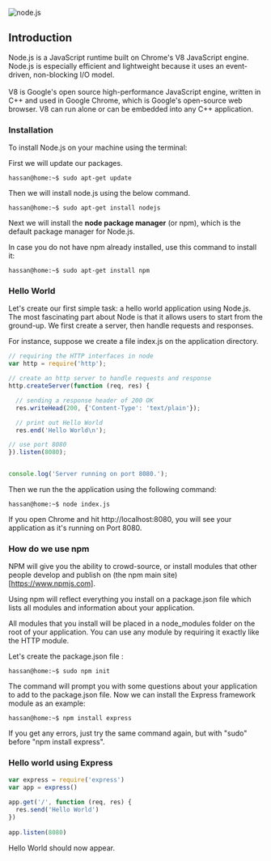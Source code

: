 ![node.js](https://nodejs.org/static/images/logos/nodejs-new-white-pantone.png "node.js")

## Introduction

Node.js is a JavaScript runtime built on Chrome's V8 JavaScript engine. Node.js is especially efficient and lightweight because it uses an event-driven, non-blocking I/O model.
<br/><br/>
V8 is Google's open source high-performance JavaScript engine, written in C++ and used in Google Chrome, which is Google's open-source web browser. V8 can run alone or can be embedded into any C++ application.


### Installation

To install Node.js on your machine using the terminal:

First we will update our packages.

```
hassan@home:~$ sudo apt-get update
```

Then we will install node.js using the below command.

```
hassan@home:~$ sudo apt-get install nodejs

```

Next we will install the **node package manager** (or npm), which is the default package manager for Node.js.

In case you do not have npm already installed, use this command to install it:

```
hassan@home:~$ sudo apt-get install npm

```

### Hello World

Let's create our first simple task: a hello world application using Node.js. The most fascinating part about Node is that it allows users to start from the ground-up. We first create a server, then handle requests and responses. 

For instance, suppose we create a file index.js on the application directory.

```javascript
// requiring the HTTP interfaces in node
var http = require('http');

// create an http server to handle requests and response
http.createServer(function (req, res) {

  // sending a response header of 200 OK
  res.writeHead(200, {'Content-Type': 'text/plain'});

  // print out Hello World
  res.end('Hello World\n');

// use port 8080
}).listen(8080);


console.log('Server running on port 8080.');
```

Then we run the the application using the following command:

```
hassan@home:~$ node index.js
```

If you open Chrome and hit http://localhost:8080, you will see your application as it's running on Port 8080.

### How do we use npm

NPM will give you the ability to crowd-source, or install modules that other people develop and publish on (the npm main site) [https://www.npmjs.com].

Using npm will reflect everything you install on a package.json file which lists all modules and information about your application.

All modules that you install will be placed in a node_modules folder on the root of your application. You can use any module by requiring it exactly like the HTTP module.

Let's create the package.json file :

 ```
hassan@home:~$ sudo npm init 

```

The command will prompt you with some questions about your application to add to the package.json file. Now we can install the Express framework module as an example:

 ```
hassan@home:~$ npm install express

```

If you get any errors, just try the same command again, but with "sudo" before "npm install express".

### Hello world using Express

```javascript
var express = require('express')
var app = express()
 
app.get('/', function (req, res) {
  res.send('Hello World')
})
 
app.listen(8080)
```

Hello World should now appear. 
